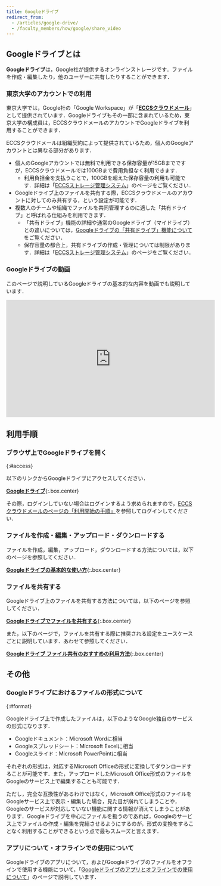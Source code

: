 ```yaml
---
title: Googleドライブ
redirect_from:
  - /articles/google-drive/
  - /faculty_members/how/google/share_video
---
```


## Googleドライブとは

**Googleドライブ**は，Google社が提供するオンラインストレージです．ファイルを作成・編集したり，他のユーザーに共有したりすることができます．

### 東京大学のアカウントでの利用

東京大学では，Google社の「Google Workspace」が「**[ECCSクラウドメール](/google/)**」として提供されています．Googleドライブもその一部に含まれているため，東京大学の構成員は，ECCSクラウドメールのアカウントでGoogleドライブを利用することができます．

ECCSクラウドメールは組織契約によって提供されているため，個人のGoogleアカウントとは異なる部分があります．

- 個人のGoogleアカウントでは無料で利用できる保存容量が15GBまでですが，ECCSクラウドメールでは100GBまで費用負担なく利用できます．
    - 利用負担金を支払うことで，100GBを超えた保存容量の利用も可能です．詳細は「[ECCSストレージ管理システム](https://www.ecc.u-tokyo.ac.jp/storage_mgt/)」のページをご覧ください．
- Googleドライブ上のファイルを共有する際，ECCSクラウドメールのアカウントに対してのみ共有する，という設定が可能です．
- 複数人のチームや組織でファイルを共同管理するのに適した「共有ドライブ」と呼ばれる仕組みを利用できます．
    - 「共有ドライブ」機能の詳細や通常のGoogleドライブ（マイドライブ）との違いについては，[Googleドライブの「共有ドライブ」機能について](shared_drive)をご覧ください．
    - 保存容量の都合上，共有ドライブの作成・管理については制限があります．詳細は「[ECCSストレージ管理システム](https://www.ecc.u-tokyo.ac.jp/storage_mgt/)」のページをご覧ください．
  
### Googleドライブの動画 
このページで説明しているGoogleドライブの基本的な内容を動画でも説明しています．

<iframe width="560" height="315" src="https://www.youtube.com/embed/HkEAV69sv4c?si=vGTrqsXfYm0gBdhv" title="YouTube video player" frameborder="0" allow="accelerometer; autoplay; clipboard-write; encrypted-media; gyroscope; picture-in-picture; web-share" allowfullscreen></iframe>

## 利用手順

### ブラウザ上でGoogleドライブを開く
{:#access}

以下のリンクからGoogleドライブにアクセスしてください．

**[Googleドライブ](https://drive.google.com/drive/)**{:.box.center}

その際，ログインしていない場合はログインするよう求められますので，[ECCSクラウドメールのページの「利用開始の手順」](/google/#initial-setup)を参照してログインしてください．

### ファイルを作成・編集・アップロード・ダウンロードする

ファイルを作成，編集，アップロード，ダウンロードする方法については，以下のページを参照してください．

**[Googleドライブの基本的な使い方](basic)**{:.box.center}

### ファイルを共有する

Googleドライブ上のファイルを共有する方法については，以下のページを参照してください．

**[Googleドライブでファイルを共有する](share)**{:.box.center}

また，以下のページで，ファイルを共有する際に推奨される設定をユースケースごとに説明しています．あわせて参照してください．

**[Googleドライブ ファイル共有のおすすめの利用方法](recommendation)**{:.box.center}

## その他

### Googleドライブにおけるファイルの形式について
{:#format}

Googleドライブ上で作成したファイルは，以下のようなGoogle独自のサービスの形式になります．

- Googleドキュメント：Microsoft Wordに相当
- Googleスプレッドシート：Microsoft Excelに相当
- Googleスライド：Microsoft PowerPointに相当

それぞれの形式は，対応するMicrosoft Officeの形式に変換してダウンロードすることが可能です．また，アップロードしたMicrosoft Office形式のファイルをGoogleのサービス上で編集することも可能です．

ただし，完全な互換性があるわけではなく，Microsoft Office形式のファイルをGoogleサービス上で表示・編集した場合，見た目が崩れてしまうことや，Googleのサービスが対応していない機能に関する情報が消えてしまうことがあります．Googleドライブを中心にファイルを扱うのであれば，Googleのサービス上でファイルの作成・編集を完結させるようにするのが，形式の変換をすることなく利用することができるという点で最もスムーズと言えます．

### アプリについて・オフラインでの使用について

Googleドライブのアプリについて，およびGoogleドライブのファイルをオフラインで使用する機能について，「[Googleドライブのアプリとオフラインでの使用について](app_and_offline)」のページで説明しています．

